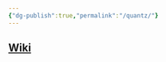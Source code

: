 ```yaml
---
{"dg-publish":true,"permalink":"/quantz/"}
---
```


## [Wiki](https://www.wikiwand.com/en/Johann_Joachim_Quantz)